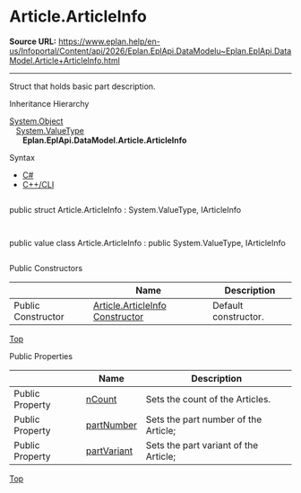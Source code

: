 # Article.ArticleInfo

**Source URL:** https://www.eplan.help/en-us/Infoportal/Content/api/2026/Eplan.EplApi.DataModelu~Eplan.EplApi.DataModel.Article+ArticleInfo.html

---

Struct that holds basic part description.

Inheritance Hierarchy

[System.Object](#)  
   [System.ValueType](#)  
      **Eplan.EplApi.DataModel.Article.ArticleInfo**

Syntax

- [C#](#i-syntax-CS)
- [C++/CLI](#i-syntax-CPP2005)

```
```
public struct Article.ArticleInfo : System.ValueType, IArticleInfo
```
```

```
```
public value class Article.ArticleInfo : public System.ValueType, IArticleInfo
```
```



Public Constructors

|  | Name | Description |
| --- | --- | --- |
| Public Constructor | [Article.ArticleInfo Constructor](Eplan.EplApi.DataModelu~Eplan.EplApi.DataModel.Article+ArticleInfo~_ctor.html) | Default constructor. |

[Top](#top)



Public Properties

|  | Name | Description |
| --- | --- | --- |
| Public Property | [nCount](Eplan.EplApi.DataModelu~Eplan.EplApi.DataModel.Article+ArticleInfo~nCount.html) | Sets the count of the Articles. |
| Public Property | [partNumber](Eplan.EplApi.DataModelu~Eplan.EplApi.DataModel.Article+ArticleInfo~partNumber.html) | Sets the part number of the Article; |
| Public Property | [partVariant](Eplan.EplApi.DataModelu~Eplan.EplApi.DataModel.Article+ArticleInfo~partVariant.html) | Sets the part variant of the Article; |

[Top](#top)
